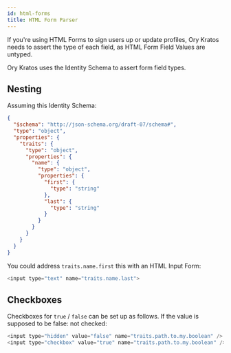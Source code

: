 ```yaml
---
id: html-forms
title: HTML Form Parser
---
```


If you're using HTML Forms to sign users up or update profiles, Ory Kratos needs
to assert the type of each field, as HTML Form Field Values are untyped.

Ory Kratos uses the Identity Schema to assert form field types.

## Nesting

Assuming this Identity Schema:

```json
{
  "$schema": "http://json-schema.org/draft-07/schema#",
  "type": "object",
  "properties": {
    "traits": {
      "type": "object",
      "properties": {
        "name": {
          "type": "object",
          "properties": {
            "first": {
              "type": "string"
            },
            "last": {
              "type": "string"
            }
          }
        }
      }
    }
  }
}
```

You could address `traits.name.first` this with an HTML Input Form:

```js
<input type="text" name="traits.name.last">
```

## Checkboxes

Checkboxes for `true` / `false` can be set up as follows. If the value is
supposed to be false: not checked:

```js
<input type="hidden" value="false" name="traits.path.to.my.boolean" />
<input type="checkbox" value="true" name="traits.path.to.my.boolean" />
```
